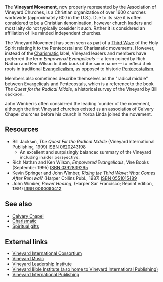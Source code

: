 The **Vineyard Movement**, now properly represented by the
Association of Vineyard Churches, is a Christian organization of
over 1600 churches worldwide (approximately 600 in the U.S.). Due
to its size it is often considered to be a Christian denomination,
however church leaders and most laity do not typically consider it
such. Rather it is considered an affiliation of like minded
independent churches.

The Vineyard Movement has been seen as part of a
[Third Wave](Third_Wave "Third Wave") of the Holy Spirit relating
it to the Pentecostal and Charismatic movements. However, instead
of the [Charismatic](Charismatic "Charismatic") label, Vineyard
leaders and members have preferred the term
*Empowered Evangelicals* -- a term coined by Rich Nathan and Ken
Wilson in their book of the same name -- to reflect their roots in
traditional [Evangelicalism](Evangelicalism "Evangelicalism"), as
opposed to historic [Pentecostalism](Pentecostal "Pentecostal").

Members also sometimes describe themselves as the "radical middle"
between Evangelicals and Pentecostals, which is a reference to the
book *The Quest for the Radical Middle,* a historical survey of the
Vineyard by Bill Jackson.

John Wimber is often considered the leading founder of the
movement, although the first Vineyard churches existed as an
association of Calvary Chapel churches before his church in Yorba
Linda joined the movement.

## Resources

-   Bill Jackson, *The Quest For the Radical Middle* (Vineyard
    International Publishing, 1999)
    [ISBN 0620243198](http://www.theopedia.com/Special:BookSources/0620243198)
    - An excellent and surprisingly balanced summary of the Vineyard
    including insider perspective.
-   Rich Nathan and Ken Wilson, *Empowered Evangelicals*, Vine
    Books (September 1995)
    [ISBN 0892839295](http://www.theopedia.com/Special:BookSources/0892839295)
-   Kevin Springer and John Wimber,
    *Riding the Third Wave: What Comes After Renewal?* (Harper Collins
    Publ., 1987)
    [ISBN 0551015489](http://www.theopedia.com/Special:BookSources/0551015489)
-   John Wimber, *Power Healing*, (Harper San Francisco; Reprint
    edition, 1991)
    [ISBN 0060695412](http://www.theopedia.com/Special:BookSources/0060695412)

## See also

-   [Calvary Chapel](index.php?title=Calvary_Chapel&action=edit&redlink=1 "Calvary Chapel (page does not exist)")
-   [Charismatic](Charismatic "Charismatic")
-   [Spiritual gifts](Spiritual_gifts "Spiritual gifts")



## External links

-   [Vineyard International Consortium](http://www.vineyard.org)
-   [Vineyard Music](http://www.vineyardmusic.com)
-   [Vineyard Leadership Institute](http://www.vli.org)
-   [Vineyard Bible Institute (also home to Vineyard International Publishing)](http://www.vineyardbi.org/)
-   [Vineyard International Publishing](http://www.vineyardbi.org/vip/)



